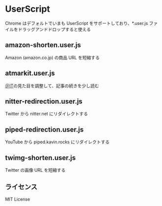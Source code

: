 # UserScript

Chrome はデフォルトでいまも UserScript をサポートしており、\*.user.js ファイルをドラッグアンドドロップすると使える

## amazon-shorten.user.js

Amazon (amazon.co.jp) の商品 URL を短縮する

## atmarkit.user.js

[＠IT](https://atmarkit.itmedia.co.jp/)の見た目を調整して、記事の続きを少し読む

## nitter-redirection.user.js

Twitter から nitter.net にリダイレクトする

## piped-redirection.user.js

YouTube から piped.kavin.rocks にリダイレクトする

## twimg-shorten.user.js

Twitter の画像 URL を短縮する

## ライセンス

MIT License
